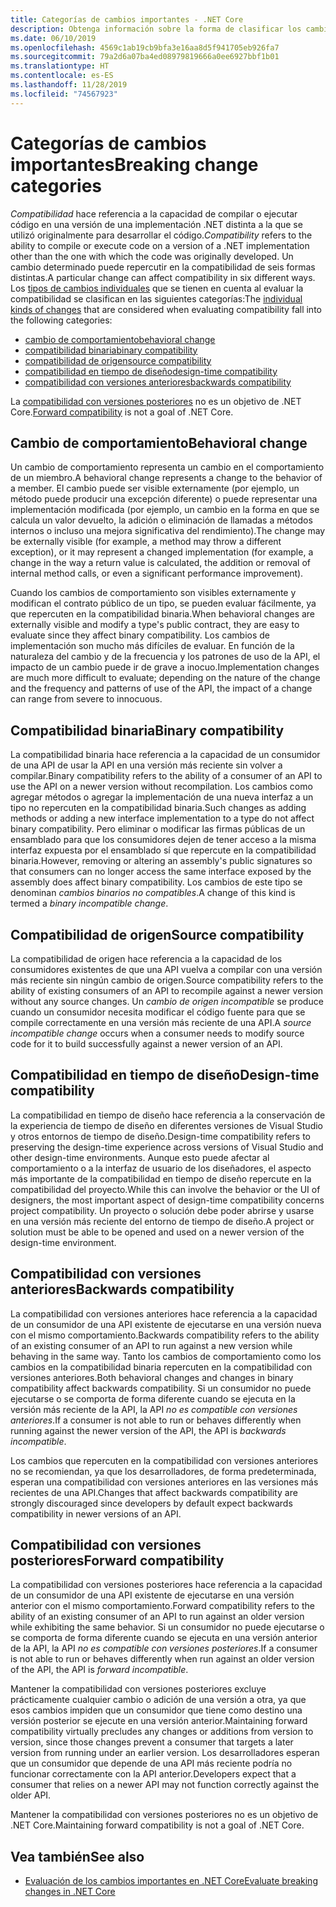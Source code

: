 ```yaml
---
title: Categorías de cambios importantes - .NET Core
description: Obtenga información sobre la forma de clasificar los cambios importantes en .NET Core.
ms.date: 06/10/2019
ms.openlocfilehash: 4569c1ab19cb9bfa3e16aa8d5f941705eb926fa7
ms.sourcegitcommit: 79a2d6a07ba4ed08979819666a0ee6927bbf1b01
ms.translationtype: HT
ms.contentlocale: es-ES
ms.lasthandoff: 11/28/2019
ms.locfileid: "74567923"
---
```

# <a name="breaking-change-categories"></a><span data-ttu-id="d2a45-103">Categorías de cambios importantes</span><span class="sxs-lookup"><span data-stu-id="d2a45-103">Breaking change categories</span></span>

<span data-ttu-id="d2a45-104">*Compatibilidad* hace referencia a la capacidad de compilar o ejecutar código en una versión de una implementación .NET distinta a la que se utilizó originalmente para desarrollar el código.</span><span class="sxs-lookup"><span data-stu-id="d2a45-104">*Compatibility* refers to the ability to compile or execute code on a version of a .NET implementation other than the one with which the code was originally developed.</span></span> <span data-ttu-id="d2a45-105">Un cambio determinado puede repercutir en la compatibilidad de seis formas distintas.</span><span class="sxs-lookup"><span data-stu-id="d2a45-105">A particular change can affect compatibility in six different ways.</span></span> <span data-ttu-id="d2a45-106">Los [tipos de cambios individuales](index.md) que se tienen en cuenta al evaluar la compatibilidad se clasifican en las siguientes categorías:</span><span class="sxs-lookup"><span data-stu-id="d2a45-106">The [individual kinds of changes](index.md) that are considered when evaluating compatibility fall into the following categories:</span></span>

- [<span data-ttu-id="d2a45-107">cambio de comportamiento</span><span class="sxs-lookup"><span data-stu-id="d2a45-107">behavioral change</span></span>](#behavioral-change)
- [<span data-ttu-id="d2a45-108">compatibilidad binaria</span><span class="sxs-lookup"><span data-stu-id="d2a45-108">binary compatibility</span></span>](#binary-compatibility)
- [<span data-ttu-id="d2a45-109">compatibilidad de origen</span><span class="sxs-lookup"><span data-stu-id="d2a45-109">source compatibility</span></span>](#source-compatibility)
- [<span data-ttu-id="d2a45-110">compatibilidad en tiempo de diseño</span><span class="sxs-lookup"><span data-stu-id="d2a45-110">design-time compatibility</span></span>](#design-time-compatibility)
- [<span data-ttu-id="d2a45-111">compatibilidad con versiones anteriores</span><span class="sxs-lookup"><span data-stu-id="d2a45-111">backwards compatibility</span></span>](#backwards-compatibility)

<span data-ttu-id="d2a45-112">La [compatibilidad con versiones posteriores](#forward-compatibility) no es un objetivo de .NET Core.</span><span class="sxs-lookup"><span data-stu-id="d2a45-112">[Forward compatibility](#forward-compatibility) is not a goal of .NET Core.</span></span>

## <a name="behavioral-change"></a><span data-ttu-id="d2a45-113">Cambio de comportamiento</span><span class="sxs-lookup"><span data-stu-id="d2a45-113">Behavioral change</span></span>

<span data-ttu-id="d2a45-114">Un cambio de comportamiento representa un cambio en el comportamiento de un miembro.</span><span class="sxs-lookup"><span data-stu-id="d2a45-114">A behavioral change represents a change to the behavior of a member.</span></span> <span data-ttu-id="d2a45-115">El cambio puede ser visible externamente (por ejemplo, un método puede producir una excepción diferente) o puede representar una implementación modificada (por ejemplo, un cambio en la forma en que se calcula un valor devuelto, la adición o eliminación de llamadas a métodos internos o incluso una mejora significativa del rendimiento).</span><span class="sxs-lookup"><span data-stu-id="d2a45-115">The change may be externally visible (for example, a method may throw a different exception), or it may represent a changed implementation (for example, a change in the way a return value is calculated, the addition or removal of internal method calls, or even a significant performance improvement).</span></span>

<span data-ttu-id="d2a45-116">Cuando los cambios de comportamiento son visibles externamente y modifican el contrato público de un tipo, se pueden evaluar fácilmente, ya que repercuten en la compatibilidad binaria.</span><span class="sxs-lookup"><span data-stu-id="d2a45-116">When behavioral changes are externally visible and modify a type's public contract, they are easy to evaluate since they affect binary compatibility.</span></span> <span data-ttu-id="d2a45-117">Los cambios de implementación son mucho más difíciles de evaluar. En función de la naturaleza del cambio y de la frecuencia y los patrones de uso de la API, el impacto de un cambio puede ir de grave a inocuo.</span><span class="sxs-lookup"><span data-stu-id="d2a45-117">Implementation changes are much more difficult to evaluate; depending on the nature of the change and the frequency and patterns of use of the API, the impact of a change can range from severe to innocuous.</span></span>

## <a name="binary-compatibility"></a><span data-ttu-id="d2a45-118">Compatibilidad binaria</span><span class="sxs-lookup"><span data-stu-id="d2a45-118">Binary compatibility</span></span>

<span data-ttu-id="d2a45-119">La compatibilidad binaria hace referencia a la capacidad de un consumidor de una API de usar la API en una versión más reciente sin volver a compilar.</span><span class="sxs-lookup"><span data-stu-id="d2a45-119">Binary compatibility refers to the ability of a consumer of an API to use the API on a newer version without recompilation.</span></span> <span data-ttu-id="d2a45-120">Los cambios como agregar métodos o agregar la implementación de una nueva interfaz a un tipo no repercuten en la compatibilidad binaria.</span><span class="sxs-lookup"><span data-stu-id="d2a45-120">Such changes as adding methods or adding a new interface implementation to a type do not affect binary compatibility.</span></span> <span data-ttu-id="d2a45-121">Pero eliminar o modificar las firmas públicas de un ensamblado para que los consumidores dejen de tener acceso a la misma interfaz expuesta por el ensamblado sí que repercute en la compatibilidad binaria.</span><span class="sxs-lookup"><span data-stu-id="d2a45-121">However, removing or altering an assembly's public signatures so that consumers can no longer access the same interface exposed by the assembly does affect binary compatibility.</span></span> <span data-ttu-id="d2a45-122">Los cambios de este tipo se denominan *cambios binarios no compatibles*.</span><span class="sxs-lookup"><span data-stu-id="d2a45-122">A change of this kind is termed a *binary incompatible change*.</span></span>

## <a name="source-compatibility"></a><span data-ttu-id="d2a45-123">Compatibilidad de origen</span><span class="sxs-lookup"><span data-stu-id="d2a45-123">Source compatibility</span></span>

<span data-ttu-id="d2a45-124">La compatibilidad de origen hace referencia a la capacidad de los consumidores existentes de que una API vuelva a compilar con una versión más reciente sin ningún cambio de origen.</span><span class="sxs-lookup"><span data-stu-id="d2a45-124">Source compatibility refers to the ability of existing consumers of an API to recompile against a newer version without any source changes.</span></span> <span data-ttu-id="d2a45-125">Un *cambio de origen incompatible* se produce cuando un consumidor necesita modificar el código fuente para que se compile correctamente en una versión más reciente de una API.</span><span class="sxs-lookup"><span data-stu-id="d2a45-125">A *source incompatible change* occurs when a consumer needs to modify source code for it to build successfully against a newer version of an API.</span></span>

## <a name="design-time-compatibility"></a><span data-ttu-id="d2a45-126">Compatibilidad en tiempo de diseño</span><span class="sxs-lookup"><span data-stu-id="d2a45-126">Design-time compatibility</span></span>

<span data-ttu-id="d2a45-127">La compatibilidad en tiempo de diseño hace referencia a la conservación de la experiencia de tiempo de diseño en diferentes versiones de Visual Studio y otros entornos de tiempo de diseño.</span><span class="sxs-lookup"><span data-stu-id="d2a45-127">Design-time compatibility refers to preserving the design-time experience across versions of Visual Studio and other design-time environments.</span></span> <span data-ttu-id="d2a45-128">Aunque esto puede afectar al comportamiento o a la interfaz de usuario de los diseñadores, el aspecto más importante de la compatibilidad en tiempo de diseño repercute en la compatibilidad del proyecto.</span><span class="sxs-lookup"><span data-stu-id="d2a45-128">While this can involve the behavior or the UI of designers, the most important aspect of design-time compatibility concerns project compatibility.</span></span> <span data-ttu-id="d2a45-129">Un proyecto o solución debe poder abrirse y usarse en una versión más reciente del entorno de tiempo de diseño.</span><span class="sxs-lookup"><span data-stu-id="d2a45-129">A project or solution must be able to be opened and used on a newer version of the design-time environment.</span></span>

## <a name="backwards-compatibility"></a><span data-ttu-id="d2a45-130">Compatibilidad con versiones anteriores</span><span class="sxs-lookup"><span data-stu-id="d2a45-130">Backwards compatibility</span></span>

<span data-ttu-id="d2a45-131">La compatibilidad con versiones anteriores hace referencia a la capacidad de un consumidor de una API existente de ejecutarse en una versión nueva con el mismo comportamiento.</span><span class="sxs-lookup"><span data-stu-id="d2a45-131">Backwards compatibility refers to the ability of an existing consumer of an API to run against a new version while behaving in the same way.</span></span> <span data-ttu-id="d2a45-132">Tanto los cambios de comportamiento como los cambios en la compatibilidad binaria repercuten en la compatibilidad con versiones anteriores.</span><span class="sxs-lookup"><span data-stu-id="d2a45-132">Both behavioral changes and changes in binary compatibility affect backwards compatibility.</span></span> <span data-ttu-id="d2a45-133">Si un consumidor no puede ejecutarse o se comporta de forma diferente cuando se ejecuta en la versión más reciente de la API, la API *no es compatible con versiones anteriores*.</span><span class="sxs-lookup"><span data-stu-id="d2a45-133">If a consumer is not able to run or behaves differently when running against the newer version of the API, the API is *backwards incompatible*.</span></span>

<span data-ttu-id="d2a45-134">Los cambios que repercuten en la compatibilidad con versiones anteriores no se recomiendan, ya que los desarrolladores, de forma predeterminada, esperan una compatibilidad con versiones anteriores en las versiones más recientes de una API.</span><span class="sxs-lookup"><span data-stu-id="d2a45-134">Changes that affect backwards compatibility are strongly discouraged since developers by default expect backwards compatibility in newer versions of an API.</span></span>

## <a name="forward-compatibility"></a><span data-ttu-id="d2a45-135">Compatibilidad con versiones posteriores</span><span class="sxs-lookup"><span data-stu-id="d2a45-135">Forward compatibility</span></span>

<span data-ttu-id="d2a45-136">La compatibilidad con versiones posteriores hace referencia a la capacidad de un consumidor de una API existente de ejecutarse en una versión anterior con el mismo comportamiento.</span><span class="sxs-lookup"><span data-stu-id="d2a45-136">Forward compatibility refers to the ability of an existing consumer of an API to run against an older version while exhibiting the same behavior.</span></span> <span data-ttu-id="d2a45-137">Si un consumidor no puede ejecutarse o se comporta de forma diferente cuando se ejecuta en una versión anterior de la API, la API *no es compatible con versiones posteriores*.</span><span class="sxs-lookup"><span data-stu-id="d2a45-137">If a consumer is not able to run or behaves differently when run against an older version of the API, the API is *forward incompatible*.</span></span>

<span data-ttu-id="d2a45-138">Mantener la compatibilidad con versiones posteriores excluye prácticamente cualquier cambio o adición de una versión a otra, ya que esos cambios impiden que un consumidor que tiene como destino una versión posterior se ejecute en una versión anterior.</span><span class="sxs-lookup"><span data-stu-id="d2a45-138">Maintaining forward compatibility virtually precludes any changes or additions from version to version, since those changes prevent a consumer that targets a later version from running under an earlier version.</span></span> <span data-ttu-id="d2a45-139">Los desarrolladores esperan que un consumidor que depende de una API más reciente podría no funcionar correctamente con la API anterior.</span><span class="sxs-lookup"><span data-stu-id="d2a45-139">Developers expect that a consumer that relies on a newer API may not function correctly against the older API.</span></span>

<span data-ttu-id="d2a45-140">Mantener la compatibilidad con versiones posteriores no es un objetivo de .NET Core.</span><span class="sxs-lookup"><span data-stu-id="d2a45-140">Maintaining forward compatibility is not a goal of .NET Core.</span></span>

## <a name="see-also"></a><span data-ttu-id="d2a45-141">Vea también</span><span class="sxs-lookup"><span data-stu-id="d2a45-141">See also</span></span>

- [<span data-ttu-id="d2a45-142">Evaluación de los cambios importantes en .NET Core</span><span class="sxs-lookup"><span data-stu-id="d2a45-142">Evaluate breaking changes in .NET Core</span></span>](index.md)
